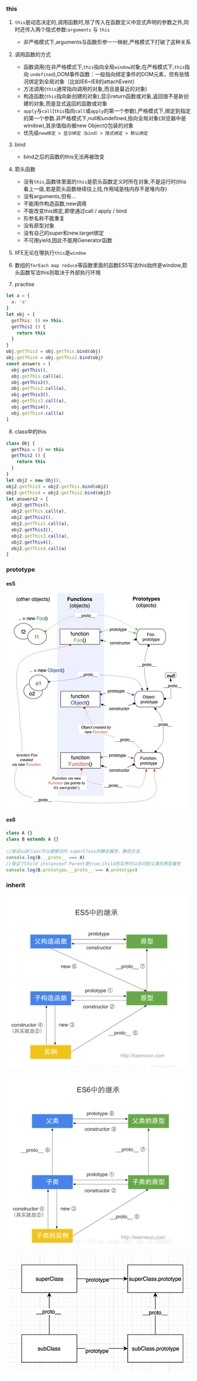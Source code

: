 ### this
1. `this`是动态决定的,调用函数时,除了传入在函数定义中显式声明的参数之外,同时还传入两个隐式参数:`arguments` 与 `this`
   - 非严格模式下,arguments与函数形参一一映射,严格模式下打破了这种关系

2. 调用函数的方式
   - 函数调用(在非严格模式下,`this`指向全局`window`对象;在严格模式下,`this`指向 `undefined`),DOM事件函数：一般指向绑定事件的DOM元素，但有些情况绑定到全局对象（比如IE6~IE8的attachEvent）
   - 方法调用(`this`通常指向调用的对象,而且是最近的对象)
   - 构造函数(`this`指向新创建的对象),显示return函数或对象,返回值不是新创建的对象,而是显式返回的函数或对象
   -  `apply`与`call`(`this`指向`call`或`apply`的第一个参数),严格模式下,绑定到指定的第一个参数.非严格模式下,null和undefined,指向全局对象(浏览器中是window),其余值指向被new Object()包装的对象
   - 优先级`new绑定 > 显示绑定（bind）> 隐式绑定 > 默认绑定`
3. bind
   - bind之后的函数的this无法再被改变

4. 箭头函数
   - 没有`this`,函数体里面的`this`是箭头函数定义时所在对象,不是运行时(this看上一级,若是箭头函数继续往上找,作用域是栈内存不是堆内存)
   - 没有arguments,但有...
   - 不能用作构造函数,new调用
   - 不能改变this绑定,即使通过call / apply / bind
   - 形参名称不能重复
   - 没有原型对象
   - 没有自己的super和new.target绑定
   - 不可用yield,因此不能用Generator函数
5. IIFE无论在哪执行`this`是`window`
6. 数组的`forEach map reduce`等函数里面的函数ES5写法this始终是window,箭头函数写法this则取决于外部执行环境
7. practise
```javascript
let a = {
  a: 'a'
}
let obj = {
  getThis: () => this,
  getThis2 () {
    return this
  }
}
obj.getThis3 = obj.getThis.bind(obj)
obj.getThis4 = obj.getThis2.bind(obj)
const answers = [
  obj.getThis(),
  obj.getThis.call(a),
  obj.getThis2(),
  obj.getThis2.call(a),
  obj.getThis3(),
  obj.getThis3.call(a),
  obj.getThis4(),
  obj.getThis4.call(a)
]
```

8. class中的this
```javascript
class Obj {
  getThis = () => this
  getThis2 () {
    return this
  }
}
let obj2 = new Obj();
obj2.getThis3 = obj2.getThis.bind(obj2)
obj2.getThis4 = obj2.getThis2.bind(obj2)
let answers2 = [
  obj2.getThis(),
  obj2.getThis.call(a),
  obj2.getThis2(),
  obj2.getThis2.call(a),
  obj2.getThis3(),
  obj2.getThis3.call(a),
  obj2.getThis4(),
  obj2.getThis4.call(a)
]
```

### prototype
#### es5
![](../images/prototype.png)

#### es6
```javascript
class A {}
class B extends A {}

//保证subClass可以直接访问 superClass的静态属性，静态方法
console.log(B.__proto__ === A)
//保证了Child instanceof Parent是true,Child的实例可以访问到父类的原型属性
console.log(B.prototype.__proto__ === A.prototype)
```

### inherit
![](../images/es5_inherit.png)

![](../images/es6_inherit.png)

![](../images/es6_inherit2.png)